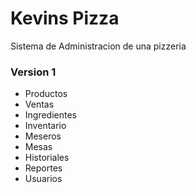 # Kevins Pizza
Sistema de Administracion de una pizzeria


### Version 1

- Productos
- Ventas
- Ingredientes
- Inventario
- Meseros
- Mesas
- Historiales
- Reportes
- Usuarios


